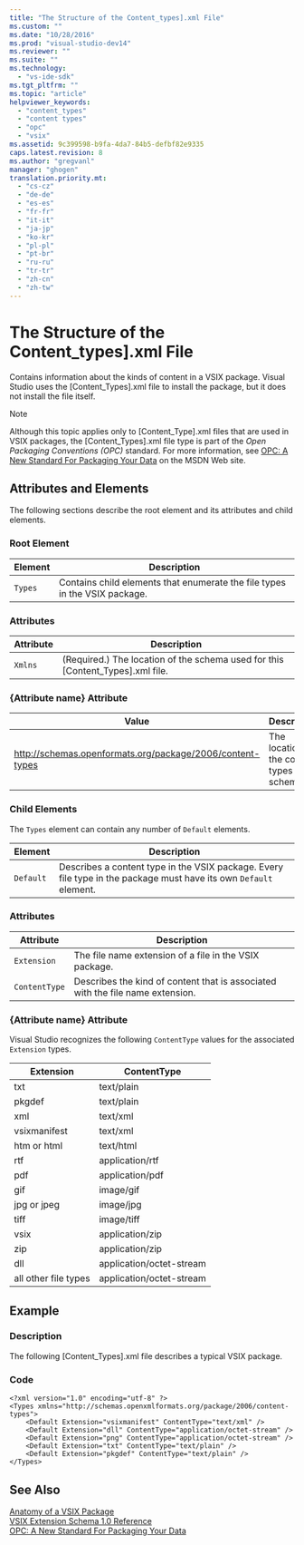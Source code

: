 ```yaml
---
title: "The Structure of the Content_types].xml File"
ms.custom: ""
ms.date: "10/28/2016"
ms.prod: "visual-studio-dev14"
ms.reviewer: ""
ms.suite: ""
ms.technology: 
  - "vs-ide-sdk"
ms.tgt_pltfrm: ""
ms.topic: "article"
helpviewer_keywords: 
  - "content_types"
  - "content types"
  - "opc"
  - "vsix"
ms.assetid: 9c399598-b9fa-4da7-84b5-defbf82e9335
caps.latest.revision: 8
ms.author: "gregvanl"
manager: "ghogen"
translation.priority.mt: 
  - "cs-cz"
  - "de-de"
  - "es-es"
  - "fr-fr"
  - "it-it"
  - "ja-jp"
  - "ko-kr"
  - "pl-pl"
  - "pt-br"
  - "ru-ru"
  - "tr-tr"
  - "zh-cn"
  - "zh-tw"
---
```

# The Structure of the Content_types].xml File
Contains information about the kinds of content in a VSIX package. Visual Studio uses the [Content_Types].xml file to install the package, but it does not install the file itself.  
  
> [!NOTE]
>  Although this topic applies only to [Content_Type].xml files that are used in VSIX packages, the [Content_Types].xml file type is part of the *Open Packaging Conventions (OPC)* standard. For more information, see [OPC: A New Standard For Packaging Your Data](http://go.microsoft.com/fwlink/?LinkID=148207) on the MSDN Web site.  
  
## Attributes and Elements  
 The following sections describe the root element and its attributes and child elements.  
  
### Root Element  
  
|Element|Description|  
|-------------|-----------------|  
|`Types`|Contains child elements that enumerate the file types in the VSIX package.|  
  
### Attributes  
  
|Attribute|Description|  
|---------------|-----------------|  
|`Xmlns`|(Required.) The location of the schema used for this [Content_Types].xml file.|  
  
### {Attribute name} Attribute  
  
|Value|Description|  
|-----------|-----------------|  
|http://schemas.openformats.org/package/2006/content-types|The location of the content types schema.|  
  
### Child Elements  
 The `Types` element can contain any number of `Default` elements.  
  
|Element|Description|  
|-------------|-----------------|  
|`Default`|Describes a content type in the VSIX package. Every file type in the package must have its own `Default` element.|  
  
### Attributes  
  
|Attribute|Description|  
|---------------|-----------------|  
|`Extension`|The file name extension of a file in the VSIX package.|  
|`ContentType`|Describes the kind of content that is associated with the file name extension.|  
  
### {Attribute name} Attribute  
 Visual Studio recognizes the following `ContentType` values for the associated `Extension` types.  
  
|Extension|ContentType|  
|---------------|-----------------|  
|txt|text/plain|  
|pkgdef|text/plain|  
|xml|text/xml|  
|vsixmanifest|text/xml|  
|htm or html|text/html|  
|rtf|application/rtf|  
|pdf|application/pdf|  
|gif|image/gif|  
|jpg or jpeg|image/jpg|  
|tiff|image/tiff|  
|vsix|application/zip|  
|zip|application/zip|  
|dll|application/octet-stream|  
|all other file types|application/octet-stream|  
  
## Example  
  
### Description  
 The following [Content_Types].xml file describes a typical VSIX package.  
  
### Code  
  
```  
<?xml version="1.0" encoding="utf-8" ?>   
<Types xmlns="http://schemas.openxmlformats.org/package/2006/content-types">  
    <Default Extension="vsixmanifest" ContentType="text/xml" />   
    <Default Extension="dll" ContentType="application/octet-stream" />   
    <Default Extension="png" ContentType="application/octet-stream" />   
    <Default Extension="txt" ContentType="text/plain" />   
    <Default Extension="pkgdef" ContentType="text/plain" />   
</Types>  
```  
  
## See Also  
 [Anatomy of a VSIX Package](../extensibility/anatomy-of-a-vsix-package.md)   
 [VSIX Extension Schema 1.0 Reference](http://msdn.microsoft.com/en-us/76e410ec-b1fb-4652-ac98-4a4c52e09a2b)   
 [OPC: A New Standard For Packaging Your Data](http://go.microsoft.com/fwlink/?LinkID=148207)